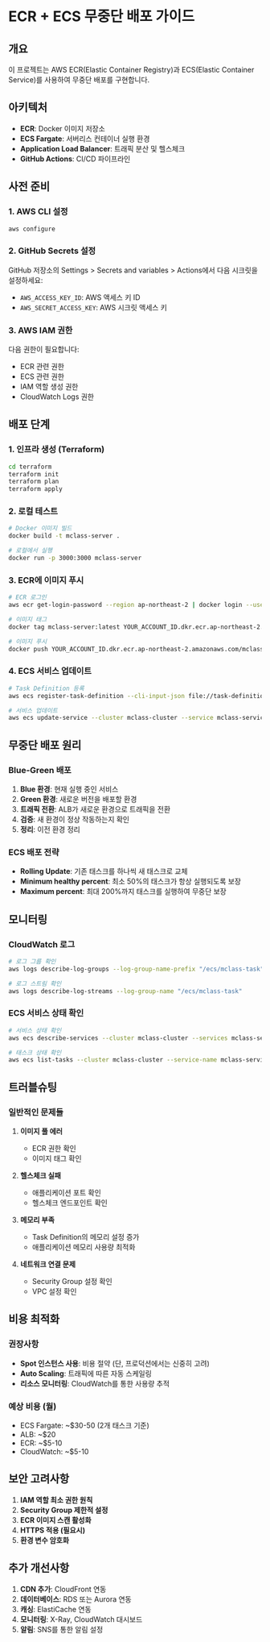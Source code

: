 # ECR + ECS 무중단 배포 가이드

## 개요
이 프로젝트는 AWS ECR(Elastic Container Registry)과 ECS(Elastic Container Service)를 사용하여 무중단 배포를 구현합니다.

## 아키텍처
- **ECR**: Docker 이미지 저장소
- **ECS Fargate**: 서버리스 컨테이너 실행 환경
- **Application Load Balancer**: 트래픽 분산 및 헬스체크
- **GitHub Actions**: CI/CD 파이프라인

## 사전 준비

### 1. AWS CLI 설정
```bash
aws configure
```

### 2. GitHub Secrets 설정
GitHub 저장소의 Settings > Secrets and variables > Actions에서 다음 시크릿을 설정하세요:

- `AWS_ACCESS_KEY_ID`: AWS 액세스 키 ID
- `AWS_SECRET_ACCESS_KEY`: AWS 시크릿 액세스 키

### 3. AWS IAM 권한
다음 권한이 필요합니다:
- ECR 관련 권한
- ECS 관련 권한
- IAM 역할 생성 권한
- CloudWatch Logs 권한

## 배포 단계

### 1. 인프라 생성 (Terraform)
```bash
cd terraform
terraform init
terraform plan
terraform apply
```

### 2. 로컬 테스트
```bash
# Docker 이미지 빌드
docker build -t mclass-server .

# 로컬에서 실행
docker run -p 3000:3000 mclass-server
```

### 3. ECR에 이미지 푸시
```bash
# ECR 로그인
aws ecr get-login-password --region ap-northeast-2 | docker login --username AWS --password-stdin YOUR_ACCOUNT_ID.dkr.ecr.ap-northeast-2.amazonaws.com

# 이미지 태그
docker tag mclass-server:latest YOUR_ACCOUNT_ID.dkr.ecr.ap-northeast-2.amazonaws.com/mclass-server:latest

# 이미지 푸시
docker push YOUR_ACCOUNT_ID.dkr.ecr.ap-northeast-2.amazonaws.com/mclass-server:latest
```

### 4. ECS 서비스 업데이트
```bash
# Task Definition 등록
aws ecs register-task-definition --cli-input-json file://task-definition.json

# 서비스 업데이트
aws ecs update-service --cluster mclass-cluster --service mclass-service --task-definition mclass-task
```

## 무중단 배포 원리

### Blue-Green 배포
1. **Blue 환경**: 현재 실행 중인 서비스
2. **Green 환경**: 새로운 버전을 배포할 환경
3. **트래픽 전환**: ALB가 새로운 환경으로 트래픽을 전환
4. **검증**: 새 환경이 정상 작동하는지 확인
5. **정리**: 이전 환경 정리

### ECS 배포 전략
- **Rolling Update**: 기존 태스크를 하나씩 새 태스크로 교체
- **Minimum healthy percent**: 최소 50%의 태스크가 항상 실행되도록 보장
- **Maximum percent**: 최대 200%까지 태스크를 실행하여 무중단 보장

## 모니터링

### CloudWatch 로그
```bash
# 로그 그룹 확인
aws logs describe-log-groups --log-group-name-prefix "/ecs/mclass-task"

# 로그 스트림 확인
aws logs describe-log-streams --log-group-name "/ecs/mclass-task"
```

### ECS 서비스 상태 확인
```bash
# 서비스 상태 확인
aws ecs describe-services --cluster mclass-cluster --services mclass-service

# 태스크 상태 확인
aws ecs list-tasks --cluster mclass-cluster --service-name mclass-service
```

## 트러블슈팅

### 일반적인 문제들

1. **이미지 풀 에러**
   - ECR 권한 확인
   - 이미지 태그 확인

2. **헬스체크 실패**
   - 애플리케이션 포트 확인
   - 헬스체크 엔드포인트 확인

3. **메모리 부족**
   - Task Definition의 메모리 설정 증가
   - 애플리케이션 메모리 사용량 최적화

4. **네트워크 연결 문제**
   - Security Group 설정 확인
   - VPC 설정 확인

## 비용 최적화

### 권장사항
- **Spot 인스턴스 사용**: 비용 절약 (단, 프로덕션에서는 신중히 고려)
- **Auto Scaling**: 트래픽에 따른 자동 스케일링
- **리소스 모니터링**: CloudWatch를 통한 사용량 추적

### 예상 비용 (월)
- ECS Fargate: ~$30-50 (2개 태스크 기준)
- ALB: ~$20
- ECR: ~$5-10
- CloudWatch: ~$5-10

## 보안 고려사항

1. **IAM 역할 최소 권한 원칙**
2. **Security Group 제한적 설정**
3. **ECR 이미지 스캔 활성화**
4. **HTTPS 적용 (필요시)**
5. **환경 변수 암호화**

## 추가 개선사항

1. **CDN 추가**: CloudFront 연동
2. **데이터베이스**: RDS 또는 Aurora 연동
3. **캐싱**: ElastiCache 연동
4. **모니터링**: X-Ray, CloudWatch 대시보드
5. **알림**: SNS를 통한 알림 설정 